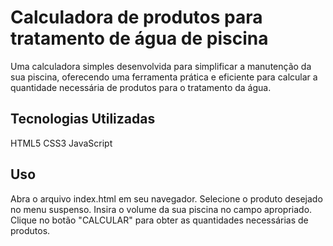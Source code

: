 # Calculadora de produtos para tratamento de água de piscina

Uma calculadora simples desenvolvida para simplificar a manutenção da sua piscina, oferecendo uma ferramenta prática e eficiente para calcular a quantidade necessária de produtos para o tratamento da água.

## Tecnologias Utilizadas
HTML5
CSS3
JavaScript

## Uso
Abra o arquivo index.html em seu navegador.
Selecione o produto desejado no menu suspenso.
Insira o volume da sua piscina no campo apropriado.
Clique no botão "CALCULAR" para obter as quantidades necessárias de produtos.
